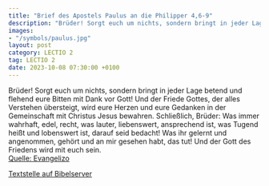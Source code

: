 ```yaml
---
title: "Brief des Apostels Paulus an die Philipper 4,6-9"
description: "Brüder! Sorgt euch um nichts, sondern bringt in jeder Lage betend und flehend eure Bitten mit Dank vor Gott! Und der Friede Gottes, der alles Verstehen übersteigt, wird eure Herzen und eure Gedanken in der Gemeinschaft mit Christus Jesus bewahren. Schließlich, Brüder: Was immer w...."
images:
- "/symbols/paulus.jpg"
layout: post
category: LECTIO 2
tag: LECTIO 2
date: 2023-10-08 07:30:00 +0100
---
```

Brüder! Sorgt euch um nichts, sondern bringt in jeder Lage betend und flehend eure Bitten mit Dank vor Gott!
Und der Friede Gottes, der alles Verstehen übersteigt, wird eure Herzen und eure Gedanken in der Gemeinschaft mit Christus Jesus bewahren.
Schließlich, Brüder: Was immer wahrhaft, edel, recht, was lauter, liebenswert, ansprechend ist, was Tugend heißt und lobenswert ist, darauf seid bedacht!
Was ihr gelernt und angenommen, gehört und an mir gesehen habt, das tut! Und der Gott des Friedens wird mit euch sein.<!--more--><br>
[Quelle: Evangelizo](https://evangeliumtagfuertag.org/DE/gospel)

[Textstelle auf Bibelserver](https://www.bibleserver.com/EU/Philipper4,6-9)
